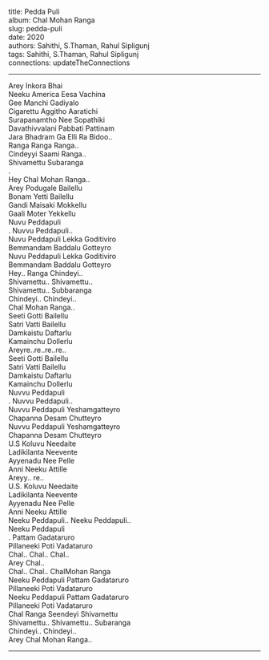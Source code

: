title: Pedda Puli  
album: Chal Mohan Ranga  
slug: pedda-puli  
date: 2020  
authors: Sahithi, S.Thaman, Rahul Sipligunj  
tags: Sahithi, S.Thaman, Rahul Sipligunj  
connections: updateTheConnections  

------------

Arey Inkora Bhai  
Neeku America Eesa Vachina  
Gee Manchi Gadiyalo  
Cigarettu Aggitho Aaratichi  
Surapanamtho Nee Sopathiki  
Davathivvalani Pabbati Pattinam  
Jara Bhadram Ga Elli Ra Bidoo..  
Ranga Ranga Ranga..  
Cindeyyi Saami Ranga..  
Shivamettu Subaranga  
.  
Hey Chal Mohan Ranga..  
Arey Podugale Bailellu  
Bonam Yetti Bailellu  
Gandi Maisaki Mokkellu  
Gaali Moter Yekkellu  
Nuvu Peddapuli  
. Nuvvu Peddapuli..  
Nuvu Peddapuli Lekka Goditiviro  
Bemmandam Baddalu Gotteyro  
Nuvu Peddapuli Lekka Goditiviro  
Bemmandam Baddalu Gotteyro  
Hey.. Ranga Chindeyi..  
Shivamettu.. Shivamettu..  
Shivamettu.. Subbaranga  
Chindeyi.. Chindeyi..  
Chal Mohan Ranga..  
Seeti Gotti Bailellu  
Satri Vatti Bailellu  
Damkaistu Daftarlu  
Kamainchu Dollerlu  
Areyre..re..re..re..  
Seeti Gotti Bailellu  
Satri Vatti Bailellu  
Damkaistu Daftarlu  
Kamainchu Dollerlu  
Nuvvu Peddapuli  
. Nuvvu Peddapuli..  
Nuvvu Peddapuli Yeshamgatteyro  
Chapanna Desam Chutteyro  
Nuvvu Peddapuli Yeshamgatteyro  
Chapanna Desam Chutteyro  
U.S Koluvu Needaite  
Ladikilanta Neevente  
Ayyenadu Nee Pelle  
Anni Neeku Attille  
Areyy.. re..  
U.S. Koluvu Needaite  
Ladikilanta Neevente  
Ayyenadu Nee Pelle  
Anni Neeku Attille  
Neeku Peddapuli.. Neeku Peddapuli..  
Neeku Peddapuli  
. Pattam Gadataruro  
Pillaneeki Poti Vadataruro  
Chal.. Chal.. Chal..  
Arey Chal..  
Chal.. Chal.. ChalMohan Ranga  
Neeku Peddapuli Pattam Gadataruro  
Pillaneeki Poti Vadataruro  
Neeku Peddapuli Pattam Gadataruro  
Pillaneeki Poti Vadataruro  
Chal Ranga Seendeyi Shivamettu  
Shivamettu.. Shivamettu.. Subaranga  
Chindeyi.. Chindeyi..  
Arey Chal Mohan Ranga..  


------------
